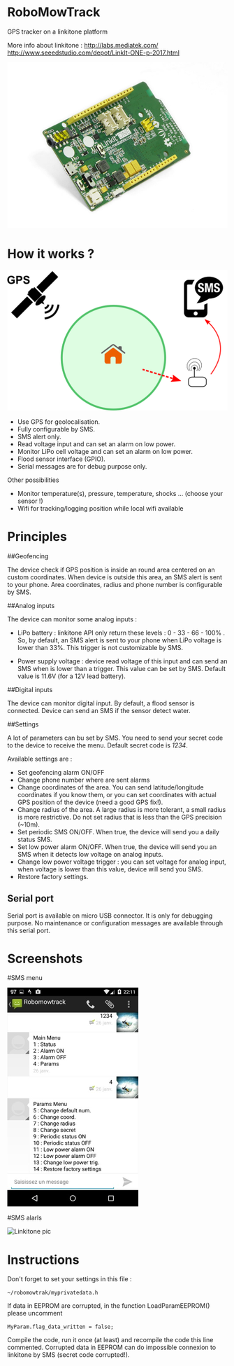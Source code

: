 RoboMowTrack
============

GPS tracker on a linkitone platform

More info about linkitone : 
	http://labs.mediatek.com/
	http://www.seeedstudio.com/depot/LinkIt-ONE-p-2017.html

![Linkitone pic](/docs/Linkitone.jpg)

How it works ?
============

![RoboMowTrack architecture](/docs/diagram.png)


 * Use GPS for geolocalisation.
 * Fully configurable by SMS.
 * SMS alert only.
 * Read voltage input and can set an alarm on low power.
 * Monitor LiPo cell voltage and can set an alarm on low power.
 * Flood sensor interface (GPIO).
 * Serial messages are for debug purpose only.
 
 Other possibilities
 * Monitor temperature(s), pressure, temperature, shocks ... (choose your sensor !)
 * Wifi for tracking/logging position while local wifi available


Principles
============

##Geofencing

The device check if GPS position is inside an round area centered on an custom coordinates.
When device is outside this area, an SMS alert is sent to your phone.
Area coordinates, radius and phone number is configurable by SMS.

##Analog inputs

The device can monitor some analog inputs :

-  LiPo battery : linkitone API only return these levels : 0 - 33 - 66 - 100% . So, by default, an SMS alert is sent to your phone when LiPo voltage is lower than 33%. This trigger is not customizable by SMS.

- Power supply voltage : device read voltage of this input and can send an SMS when is lower than a trigger. This value can be set by SMS. Default value is 11.6V (for a 12V lead battery).

##Digital inputs

The device can monitor digital input. By default, a flood sensor is connected. Device can send an SMS if the sensor detect water.

##Settings

A lot of parameters can bu set by SMS. You need to send your secret code to the device to receive the menu. Default secret code is *1234*.

Available settings are :

- Set geofencing alarm ON/OFF
- Change phone number where are sent alarms
- Change coordinates of the area. You can send latitude/longitude coordinates if you know them, or you can set coordinates with actual GPS position of the device (need a good GPS fix!).
- Change radius of the area. A large radius is more tolerant, a small radius is more restrictive. Do not set radius that is less than the GPS precision (~10m).
- Set periodic SMS ON/OFF. When true, the device will send you a daily status SMS.
- Set low power alarm ON/OFF. When true, the device will send you an SMS when it detects low voltage on analog inputs.
-  Change low power voltage trigger : you can set voltage for analog input, when voltage is lower than this value, device will send you SMS.
- Restore factory settings.

## Serial port

Serial port is available on micro USB connector. It is only for debugging purpose. No maintenance or configuration messages are available through this serial port.

Screenshots
============

#SMS menu

![Linkitone pic](/docs/SMS_menu.jpg)

#SMS alarls

![Linkitone pic](/docs/SMS_alarm.jpg)

 
Instructions
============

Don't forget to set your settings in this file :

	~/robomowtrak/myprivatedata.h
	
If data in EEPROM are corrupted, in the function LoadParamEEPROM() please uncomment 

	MyParam.flag_data_written = false;
	
Compile the code, run it once (at least) and recompile the code this line commented.
Corrupted data in EEPROM can do impossible connexion to linkitone by SMS (secret code corrupted!).

